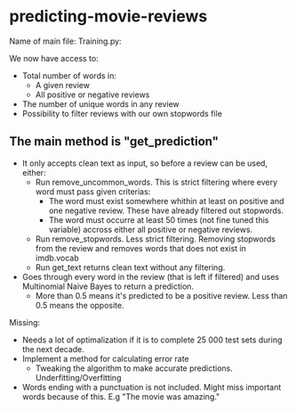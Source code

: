# predicting-movie-reviews

Name of main file: Training.py:

We now have access to:
- Total number of words in:
    - A given review
    - All positive or negative reviews
- The number of unique words in any review
- Possibility to filter reviews with our own stopwords file

The main method is "get_prediction"
-----------------------------------
- It only accepts clean text as input, so before a review can be used, either:
    - Run remove_uncommon_words. This is strict filtering where every word must pass given criterias:
        - The word must exist somewhere whithin at least on positive and one negative review. These have already filtered out stopwords.
        - The word must occurre at least 50 times (not fine tuned this variable) accross either all positive or negative reviews.
    - Run remove_stopwords. Less strict filtering. Removing stopwords from the review and removes words that does not exist in imdb.vocab
    - Run get_text returns clean text without any filtering.
- Goes through every word in the review (that is left if filtered) and uses Multinomial Naive Bayes to return a prediction.
    - More than 0.5 means it's predicted to be a positive review. Less than 0.5 means the opposite.

Missing:
- Needs a lot of optimalization if it is to complete 25 000 test sets during the next decade.
- Implement a method for calculating error rate
    - Tweaking the algorithm to make accurate predictions. Underfitting/Overfitting
- Words ending with a punctuation is not included. Might miss important words because of this. E.g "The movie was amazing."